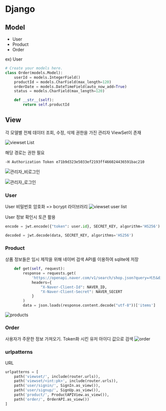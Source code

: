 # Django

## Model
- User
- Product
- Order

ex) User
```python
# Create your models here.
class Order(models.Model):
    userId = models.IntegerField()
    productId = models.CharField(max_length=120)
    orderDate = models.DateTimeField(auto_now_add=True)
    status = models.CharField(max_length=120)

    def __str__(self):
        return self.productId
```

## View
각 모델별 전체 데이터 조회, 수정, 삭제 권한을 가진 관리자 ViewSet이 존재

![viewset List](https://user-images.githubusercontent.com/45132207/115148727-de9ae400-a09b-11eb-8b55-e9d00cc0eeef.PNG)

해당 경로는 권한 필요
```request
-H Authorization Token e71b9d323e5033ef2193ff466024436591bac210
```

![관리자_비로그인](https://user-images.githubusercontent.com/45132207/115148764-0f7b1900-a09c-11eb-988b-7f129fdce7de.PNG)

![관리자_로그인](https://user-images.githubusercontent.com/45132207/115148767-130ea000-a09c-11eb-81b2-756626a8027a.PNG)

### User

User 비밀번호 암호화 => bcrypt 라이브러리
![viewset user list](https://user-images.githubusercontent.com/45132207/115148814-46512f00-a09c-11eb-903e-ab48b25402f0.PNG)

User 정보 확인시 토큰 활용
```python
encode = jwt.encode({"token": user.id}, SECRET_KEY, algorithm='HS256').encode('UTF-8')

decoded = jwt.decode(data, SECRET_KEY, algorithms='HS256')
```

### Product

상품 정보들은 임시 제작을 위해 네이버 검색 API를 이용하여 sqlite에 저장

```python
    def get(self, request):
        response = requests.get(
            'https://openapi.naver.com/v1/search/shop.json?query=셔츠&display=10&start=1&sort=sim',
            headers={
                "X-Naver-Client-Id": NAVER_ID,
                "X-Naver-Client-Secret": NAVER_SECERT
            }
        )
        data = json.loads(response.content.decode("utf-8"))['items']
```
![products](https://user-images.githubusercontent.com/45132207/115148820-4a7d4c80-a09c-11eb-866e-a2767f637802.PNG)

### Order
사용자가 주문한 정보 가져오기.
Token화 시킨 유저 아이디 값으로 검색
![order](https://user-images.githubusercontent.com/45132207/115148998-f7f06000-a09c-11eb-93e0-6dc7f67f8a46.PNG)

### urlpatterns
URL
```python
urlpatterns = [
    path('viewset/', include(router.urls)),
    path('viewset/<int:pk>', include(router.urls)),
    path('user/signin/', SignIn.as_view()),
    path('user/signup/', SignUp.as_view()),
    path('product/', ProductAPIView.as_view()),
    path('order/', OrderAPI.as_view())
]
```
